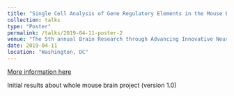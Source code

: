 ```yaml
---
title: "Single Cell Analysis of Gene Regulatory Elements in the Mouse Brain"
collection: talks
type: "Poster"
permalink: /talks/2019-04-11-poster-2
venue: "The 5th annual Brain Research through Advancing Innovative Neurotechnologies (BRAIN)® Initiative Investigators Meeting"
date: 2019-04-11
location: "Washington, DC"
---
```


[More information here](https://www.nimh.nih.gov/news/science-news/2019/fifth-annual-brain-initiative-investigators-meeting)

Initial results about whole mouse brain project (version 1.0)
